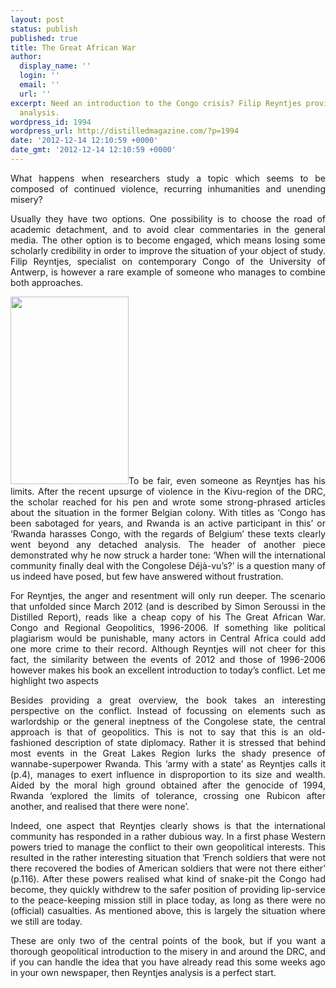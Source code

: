 ```yaml
---
layout: post
status: publish
published: true
title: The Great African War
author:
  display_name: ''
  login: ''
  email: ''
  url: ''
excerpt: Need an introduction to the Congo crisis? Filip Reyntjes provides a geopolitical
  analysis.
wordpress_id: 1994
wordpress_url: http://distilledmagazine.com/?p=1994
date: '2012-12-14 12:10:59 +0000'
date_gmt: '2012-12-14 12:10:59 +0000'
---
```

<p style="text-align: justify;">What happens when researchers study a topic which seems to be composed of continued violence, recurring inhumanities and unending misery?</p>
<p style="text-align: justify;">Usually they have two options. One possibility is to choose the road of academic detachment, and to avoid clear commentaries in the general media. The other option is to become engaged, which means losing some scholarly credibility in order to improve the situation of your object of study. Filip Reyntjes, specialist on contemporary Congo of the University of Antwerp, is however a rare example of someone who manages to combine both approaches.</p>
<p style="text-align: justify;"><a href="http://distilledmagazine.com/wp-content/uploads/2012/12/0511590520.jpg"><img class="alignleft size-medium wp-image-1995" title="0511590520" alt="" src="http://distilledmagazine.com/wp-content/uploads/2012/12/0511590520-189x300.jpg" width="189" height="300" /></a>To be fair, even someone as Reyntjes has his limits. After the recent upsurge of violence in the Kivu-region of the DRC, the scholar reached for his pen and wrote some strong-phrased articles about the situation in the former Belgian colony. With titles as ‘Congo has been sabotaged for years, and Rwanda is an active participant in this’ or ‘Rwanda harasses Congo, with the regards of Belgium’ these texts clearly went beyond any detached analysis. The header of another piece demonstrated why he now struck a harder tone: ‘When will the international community finally deal with the Congolese Déjà-vu’s?’ is a question many of us indeed have posed, but few have answered without frustration.</p>
<p style="text-align: justify;">For Reyntjes, the anger and resentment will only run deeper. The scenario that unfolded since March 2012 (and is described by Simon Seroussi in the Distilled Report), reads like a cheap copy of his The Great African War. Congo and Regional Geopolitics, 1996-2006. If something like political plagiarism would be punishable, many actors in Central Africa could add one more crime to their record. Although Reyntjes will not cheer for this fact, the similarity between the events of 2012 and those of 1996-2006 however makes his book an excellent introduction to today’s conflict. Let me highlight two aspects</p>
<p style="text-align: justify;">Besides providing a great overview, the book takes an interesting perspective on the conflict. Instead of focussing on elements such as warlordship or the general ineptness of the Congolese state, the central approach is that of geopolitics. This is not to say that this is an old-fashioned description of state diplomacy. Rather it is stressed that behind most events in the Great Lakes Region lurks the shady presence of wannabe-superpower Rwanda. This ‘army with a state’ as Reyntjes calls it (p.4), manages to exert influence in disproportion to its size and wealth. Aided by the moral high ground obtained after the genocide of 1994, Rwanda ‘explored the limits of tolerance, crossing one Rubicon after another, and realised that there were none’.</p>
<p style="text-align: justify;">Indeed, one aspect that Reyntjes clearly shows is that the international community has responded in a rather dubious way. In a first phase Western powers tried to manage the conflict to their own geopolitical interests. This resulted in the rather interesting situation that ‘French soldiers that were not there recovered the bodies of American soldiers that were not there either’ (p.116). After these powers realised what kind of snake-pit the Congo had become, they quickly withdrew to the safer position of providing lip-service to the peace-keeping mission still in place today, as long as there were no (official) casualties. As mentioned above, this is largely the situation where we still are today.</p>
<p style="text-align: justify;">These are only two of the central points of the book, but if you want a thorough geopolitical introduction to the misery in and around the DRC, and if you can handle the idea that you have already read this some weeks ago in your own newspaper, then Reyntjes analysis is a perfect start.</p>

